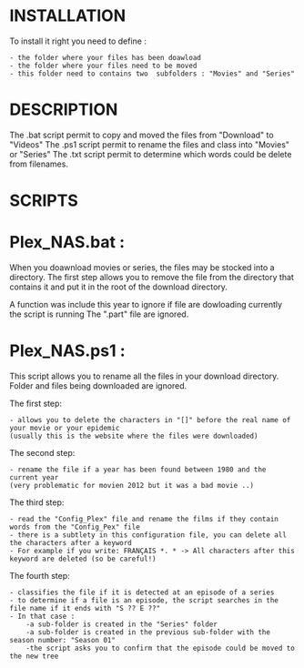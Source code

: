 # INSTALLATION

To install it right you need to define :

	- the folder where your files has been doawload 
	- the folder where your files need to be moved
	- this folder need to contains two  subfolders : "Movies" and "Series" 


# DESCRIPTION

The .bat script permit to copy and moved the files from "Download" to "Videos"
The .ps1 script permit to rename the files and class into "Movies" or "Series"
The .txt script permit to determine which words could be delete from filenames.

# SCRIPTS

# Plex_NAS.bat : 

When you doawnload movies or series, the files may be stocked into a directory.
The first step allows you to remove the file from the directory that contains it and put it in the root of the download directory.

A function was include this year to ignore if file are dowloading currently the script is running
The ".part" file are ignored.


# Plex_NAS.ps1 :

This script allows you to rename all the files in your download directory.
Folder and files being downloaded are ignored.

The first step:
	
	- allows you to delete the characters in "[]" before the real name of your movie or your epidemic
	(usually this is the website where the files were downloaded)

The second step:
	
	- rename the file if a year has been found between 1980 and the current year
	(very problematic for movien 2012 but it was a bad movie ..)

The third step:
	
	- read the "Config_Plex" file and rename the films if they contain words from the "Config_Pex" file
	- there is a subtlety in this configuration file, you can delete all the characters after a keyword
	- For example if you write: FRANÇAIS *. * -> All characters after this keyword are deleted (so be careful!)

The fourth step:
	
	- classifies the file if it is detected at an episode of a series
	- to determine if a file is an episode, the script searches in the file name if it ends with "S ?? E ??"
	- In that case :
		-a sub-folder is created in the "Series" folder
		-a sub-folder is created in the previous sub-folder with the season number: "Season 01"
		-the script asks you to confirm that the episode could be moved to the new tree

